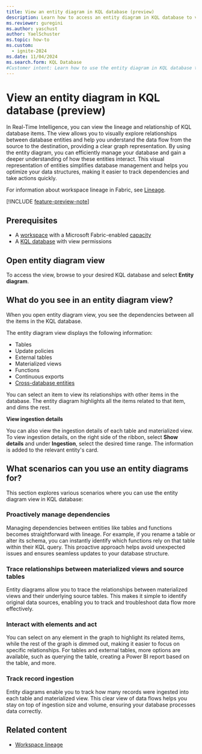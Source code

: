 ```yaml
---
title: View an entity diagram in KQL database (preview)
description: Learn how to access an entity diagram in KQL database to view the relationship between items in Real-Time Intelligence.
ms.reviewer: guregini
ms.author: yaschust
author: YaelSchuster
ms.topic: how-to
ms.custom:
  - ignite-2024
ms.date: 11/04/2024
ms.search.form: KQL Database
#Customer intent: Learn how to use the entity diagram in KQL database to manage and optimize database relationships and dependencies.
---
```

# View an entity diagram in KQL database (preview)

In Real-Time Intelligence, you can view the lineage and relationship of KQL database items. The view allows you to visually explore relationships between database entities and help you understand the data flow from the source to the destination, providing a clear graph representation. By using the entity diagram, you can efficiently manage your database and gain a deeper understanding of how these entities interact. This visual representation of entities simplifies database management and helps you optimize your data structures, making it easier to track dependencies and take actions quickly.

For information about workspace lineage in Fabric, see [Lineage](../governance/lineage.md).

[!INCLUDE [feature-preview-note](../includes/feature-preview-note.md)]

## Prerequisites

* A [workspace](../get-started/create-workspaces.md) with a Microsoft Fabric-enabled [capacity](../enterprise/licenses.md#capacity)
* A [KQL database](create-database.md) with view permissions

## Open entity diagram view

To access the view, browse to your desired KQL database and select **Entity diagram**.

## What do you see in an entity diagram view?

When you open entity diagram view, you see the dependencies between all the items in the KQL database.

<!-- Image of Lineage view -->

The entity diagram view displays the following information:

* Tables
* Update policies
* External tables
* Materialized views
* Functions
* Continuous exports
* [Cross-database entities](/kusto/query/cross-cluster-or-database-queries?view=microsoft-fabric&preserve-view=true)

You can select an item to view its relationships with other items in the database. The entity diagram highlights all the items related to that item, and dims the rest.

**View ingestion details**

You can also view the ingestion details of each table and materialized view. To view ingestion details, on the right side of the ribbon, select **Show details** and under **Ingestion**, select the desired time range. The information is added to the relevant entity's card.

## What scenarios can you use an entity diagrams for?

This section explores various scenarios where you can use the entity diagram view in KQL database:

### Proactively manage dependencies

Managing dependencies between entities like tables and functions becomes straightforward with lineage. For example, if you rename a table or alter its schema, you can instantly identify which functions rely on that table within their KQL query. This proactive approach helps avoid unexpected issues and ensures seamless updates to your database structure.

### Trace relationships between materialized views and source tables

Entity diagrams allow you to trace the relationships between materialized views and their underlying source tables. This makes it simple to identify original data sources, enabling you to track and troubleshoot data flow more effectively.

### Interact with elements and act

You can select on any element in the graph to highlight its related items, while the rest of the graph is dimmed out, making it easier to focus on specific relationships. For tables and external tables, more options are available, such as querying the table, creating a Power BI report based on the table, and more.

### Track record ingestion

Entity diagrams enable you to track how many records were ingested into each table and materialized view. This clear view of data flows helps you stay on top of ingestion size and volume, ensuring your database processes data correctly.

## Related content

* [Workspace lineage](../governance/lineage.md)
